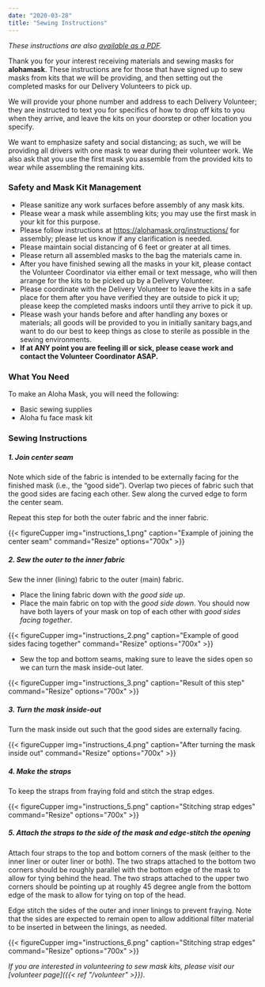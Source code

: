 ```yaml
---
date: "2020-03-28"
title: "Sewing Instructions"
---
```


_These instructions are also [available as a PDF](https://github.com/alohamask/design/raw/master/resources/aloha_mask_instructions.pdf)._

Thank you for your interest receiving materials and sewing masks for **alohamask**. These instructions are for those that have signed up to sew masks from kits that we will be providing, and then setting out the completed masks for our Delivery Volunteers to pick up.

 We will provide your phone number and address to each Delivery Volunteer; they are instructed to text you for specifics of how to drop off kits to you when they arrive, and leave the kits on your doorstep or other location you specify.
 
We want to emphasize safety and social distancing; as such, we will be providing all drivers with one mask to wear during their volunteer work.  We also ask that you use the first mask you assemble from the provided kits to wear while assembling the remaining kits.

### Safety and Mask Kit Management

* Please sanitize any work surfaces before assembly of any mask kits.
* Please wear a mask while assembling kits; you may use the first mask in your kit for this purpose.
* Please follow instructions at https://alohamask.org/instructions/ for assembly; please let us know if any clarification is needed.
* Please maintain social distancing of 6 feet or greater at all times.
* Please return all assembled masks to the bag the materials came in.
* After you have finished sewing all the masks in your kit, please contact the Volunteer Coordinator via either email or text message, who will then arrange for the kits to be picked up by a Delivery Volunteer.
* Please coordinate with the Delivery Volunteer to leave the kits in a safe place for them after you have verified they are outside to pick it up; please keep the completed masks indoors until they arrive to pick it up.
*  Please wash your hands before and after handling any boxes or materials; all goods will be provided to you in initially sanitary bags,and want to do our best to keep things as close to sterile as possible in the sewing environments.
* __If at ANY point you are feeling ill or sick, please cease work and contact the Volunteer Coordinator ASAP.__

### What You Need

To make an Aloha Mask, you will need the following: 
* Basic sewing supplies
* Aloha fu face mask kit

### Sewing Instructions
##### 1. Join center seam

Note which side of the fabric is intended to be externally facing for the finished mask (i.e., the “good side”). Overlap two pieces of fabric such that the good sides are facing each other. Sew along the curved edge to form the center seam.

Repeat this step for both the outer fabric and the inner fabric.

{{< figureCupper
img="instructions_1.png" 
caption="Example of joining the center seam" 
command="Resize" 
options="700x" >}}

##### 2. Sew the outer to the inner fabric

Sew the inner (lining) fabric to the outer (main) fabric.
* Place the lining fabric down with _the good side up_.
* Place the main fabric on top with the _good side down_. You should now have both layers of your mask on top of each other with _good sides facing together_. 

{{< figureCupper
img="instructions_2.png" 
caption="Example of good sides facing together" 
command="Resize" 
options="700x" >}}

* Sew the top and bottom seams, making sure to leave the sides open so we can turn the mask inside-out later.

{{< figureCupper
img="instructions_3.png" 
caption="Result of this step" 
command="Resize" 
options="700x" >}}

##### 3. Turn the mask inside-out

Turn the mask inside out such that the good sides are externally facing.

{{< figureCupper
img="instructions_4.png" 
caption="After turning the mask inside out" 
command="Resize" 
options="700x" >}}

##### 4. Make the straps

To keep the straps from fraying fold and stitch the strap edges.

{{< figureCupper
img="instructions_5.png" 
caption="Stitching strap edges" 
command="Resize" 
options="700x" >}}


##### 5. Attach the straps to the side of the mask and edge-stitch the opening

Attach four straps to the top and bottom corners of the mask (either to the inner liner or outer liner or both). The two straps attached to the bottom two corners should be roughly parallel with the bottom edge of the mask to allow for tying behind the head. The two straps attached to the upper two corners should be pointing up at roughly 45 degree angle from the bottom edge of the mask to allow for tying on top of the head. 

Edge stitch the sides of the outer and inner linings to prevent fraying. Note that the sides are expected to remain open to allow additional filter material to be inserted in between the linings, as needed.

{{< figureCupper
img="instructions_6.png" 
caption="Stitching strap edges" 
command="Resize" 
options="700x" >}}

_If you are interested in volunteering to sew mask kits, please visit our [volunteer page]({{< ref "/volunteer" >}})_.
